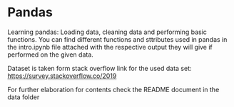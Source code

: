 # Pandas
Learning pandas: Loading data, cleaning data and performing basic functions. You can find different functions and sttributes used in pandas in the intro.ipynb file attached with the respective output they will give if performed on the given data.

Dataset is taken form stack overflow
link for the used data set: https://survey.stackoverflow.co/2019

For further elaboration for contents check the README document in the data folder
